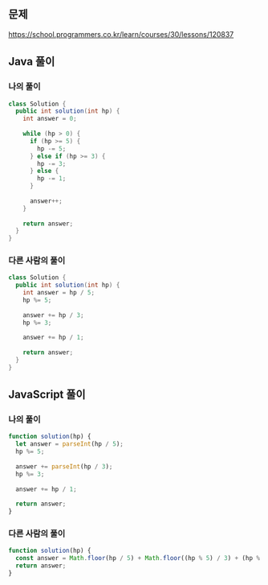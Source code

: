 ## 문제
https://school.programmers.co.kr/learn/courses/30/lessons/120837

## Java 풀이
### 나의 풀이
```java
class Solution {
  public int solution(int hp) {
    int answer = 0;
    
    while (hp > 0) {
      if (hp >= 5) {
        hp -= 5;
      } else if (hp >= 3) {
        hp -= 3;
      } else {
        hp -= 1;
      }
      
      answer++;
    }
    
    return answer;
  }
}
```

### 다른 사람의 풀이
```java
class Solution {
  public int solution(int hp) {
    int answer = hp / 5;
    hp %= 5;
    
    answer += hp / 3;
    hp %= 3;
    
    answer += hp / 1;
    
    return answer;
  }
}
```

## JavaScript 풀이
### 나의 풀이
```javascript
function solution(hp) {
  let answer = parseInt(hp / 5);
  hp %= 5;
  
  answer += parseInt(hp / 3);
  hp %= 3;
  
  answer += hp / 1;
  
  return answer;
}
```

### 다른 사람의 풀이
```javascript
function solution(hp) {
  const answer = Math.floor(hp / 5) + Math.floor((hp % 5) / 3) + (hp % 5) % 3;
  return answer;
}
```
